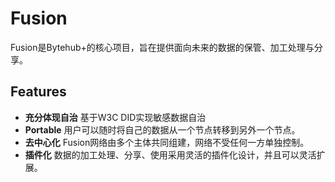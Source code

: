 # Fusion
Fusion是Bytehub+的核心项目，旨在提供面向未来的数据的保管、加工处理与分享。
## Features
- **充分体现自治** 基于W3C DID实现敏感数据自治
- **Portable** 用户可以随时将自己的数据从一个节点转移到另外一个节点。
- **去中心化** Fusion网络由多个主体共同组建，网络不受任何一方单独控制。
- **插件化** 数据的加工处理、分享、使用采用灵活的插件化设计，并且可以灵活扩展。
